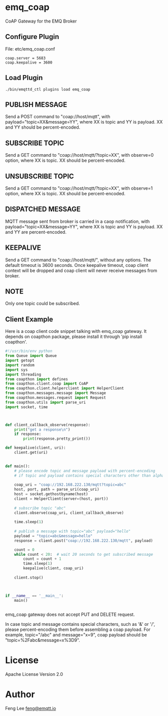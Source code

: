 
# emq_coap

CoAP Gateway for the EMQ Broker

## Configure Plugin

File: etc/emq_coap.conf

```
coap.server = 5683
coap.keepalive = 3600
```

## Load Plugin

```
./bin/emqttd_ctl plugins load emq_coap
```

## PUBLISH MESSAGE
Send a POST command to "coap://host/mqtt", with payload="topic=XX&message=YY", where XX is topic and YY is payload. XX and YY should be percent-encoded.

## SUBSCRIBE TOPIC
Send a GET command to "coap://host/mqtt/?topic=XX", with observe=0 option, where XX is topic. XX should be percent-encoded.

## UNSUBSCRIBE TOPIC
Send a GET command to "coap://host/mqtt/?topic=XX", with observe=1 option, where XX is topic. XX should be percent-encoded.

## DISPATCHED MESSAGE
MQTT message sent from broker is carried in a caop notification, with payload="topic=XX&message=YY", where XX is topic and YY is payload. XX and YY are percent-encoded.

## KEEPALIVE
Send a GET command to "coap://host/mqtt/", without any options. The default timeout is 3600 seconds. Once keepalive timeout, coap client context will be dropped and coap client will never receive messages from broker.

## NOTE
Only one topic could be subscribed.


## Client Example
Here is a coap client code snippet talking with emq_coap gateway. It depends on coapthon package, please install it through 'pip install coapthon'.  
```python
#!/usr/bin/env python
from Queue import Queue
import getopt
import random
import sys
import threading
from coapthon import defines
from coapthon.client.coap import CoAP
from coapthon.client.helperclient import HelperClient
from coapthon.messages.message import Message
from coapthon.messages.request import Request
from coapthon.utils import parse_uri
import socket, time



def client_callback_observe(response):
    print("get a response\n")
    if response:
        print(response.pretty_print())

def keepalive(client, uri):
    client.get(uri)
        

def main():
    # please encode topic and message payload with percent-encoding
    # if topic and payload contains special characters other than alphabet and digits 
    
    coap_uri = "coap://192.168.222.130/mqtt?topic=abc"
    host, port, path = parse_uri(coap_uri)
    host = socket.gethostbyname(host)
    client = HelperClient(server=(host, port))
    
    # subscribe topic "abc"
    client.observe(coap_uri, client_callback_observe)
        
    time.sleep(1)
    
    # publish a message with topic="abc" payload="hello"
    payload = "topic=abc&message=hello"
    response = client.post("coap://192.168.222.130/mqtt", payload)

    count = 0
    while count < 20:  # wait 20 seconds to get subscribed message
        count = count + 1
        time.sleep(1)
        keepalive(client, coap_uri)
    
    client.stop()
    


if __name__ == '__main__':
    main()
    
```

emq_coap gateway does not accept PUT and DELETE request.

In case topic and message contains special characters, such as '&' or '/', please percent-encoding them before assembling a coap payload.
For example, topic="/abc" and message="x=9", coap payload should be "topic=%2Fabc&message=x%3D9".


# License

Apache License Version 2.0

# Author

Feng Lee <feng@emqtt.io>

